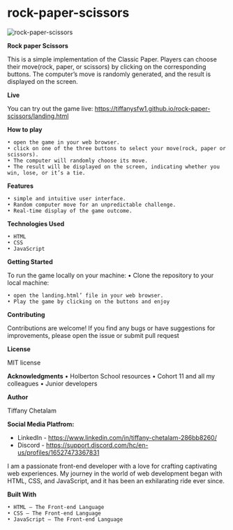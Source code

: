 # rock-paper-scissors

![rock-paper-scissors](https://media.giphy.com/media/v1.Y2lkPTc5MGI3NjExMTdsMzlnZXg3cHQ2amx0ZGgxZTN3Z2RoMmc0ZHNud3U2dWk0dTRwbyZlcD12MV9pbnRlcm5hbF9naWZfYnlfaWQmY3Q9Zw/Yicz7J9l4NXCGToAMc/giphy.gif) 

**Rock paper Scissors**

This is a simple implementation of the Classic Paper. Players can choose their move(rock, paper, or scissors) by clicking on the corresponding buttons. The computer’s move is randomly generated, and the result is displayed on the screen.

**Live**

You can try out the game live: https://tiffanysfw1.github.io/rock-paper-scissors/landing.html

**How to play**

    • open the game in your web browser.
    • click on one of the three buttons to select your move(rock, paper or scissors).
    • The computer will randomly choose its move.
    • The result will be displayed on the screen, indicating whether you win, lose, or it’s a tie.

  **Features**

    • simple and intuitive user interface.
    • Random computer move for an unpredictable challenge.
    • Real-time display of the game outcome.

**Technologies Used**
		
    • HTML
    • CSS
    • JavaScript
   
  **Getting Started**

  To run the game locally on your machine:
    • Clone the repository to your local machine:

    • open the landing.html’ file in your web browser.
    • Play the game by clicking on the buttons and enjoy

**Contributing**

Contributions are welcome! If you find any bugs or have suggestions for improvements, please open the issue or submit pull request 

**License**

MIT license

**Acknowledgments**
    • Holberton School resources
    • Cohort 11  and all my colleagues
    • Junior developers 

**Author**

Tiffany Chetalam

**Social Media Platfrom:**
- LinkedIn - https://www.linkedin.com/in/tiffany-chetalam-286bb8260/
- Discord - https://support.discord.com/hc/en-us/profiles/16527473367831


I am a passionate front-end developer with a love for crafting captivating web experiences. My journey in the world of web development began with HTML, CSS, and JavaScript, and it has been an exhilarating ride ever since.



**Built With**

    • HTML – The Front-end Language
    • CSS – The Front-end Language
    • JavaScript – The Front-end Language
